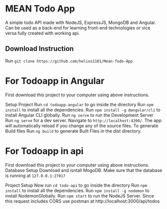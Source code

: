 <b><h1>MEAN Todo App</h1></b>
A simple todo API made with NodeJS, ExpressJS, MongoDB and Angular. Can be used as a back-end for learning front-end technologies or vice versa fully created with working api.


## Download Instruction
Run `git clone https://github.com/helios1101/Mean-Todo-App`

# For Todoapp in Angular
First download this project to your computer using above instructions.

Setup Project
Run `cd todoapp-angular` to go inside the directory
Run `npm install` to install all the dependencies.
Run `npm install -g @angular/cli` to install Angular CLI globally.
Run `ng serve` to run the Development Server
Run `ng serve` for a dev server. Navigate to `http://localhost:4200/`. The app will automatically reload if you change any of the source files.
To generate Build files Run `ng build` to generate Built Files in the dist directory.

# For Todoapp in api
First download this project to your computer using above instructions.
Database Setup
Download and isntall MogoDB.
Make sure that the database is running at `127.0.0.1:27017`

Project Setup
Now run `cd todo-api` to go inside the directory
Run `npm install` to install all the dependencies.
Run `npm install -g nodemon` to install NodemonGlobally.
Run `npm start` to run the NodeJS Server.
Since this request includes CORS use postman at http://localhost:3000/api/todos

